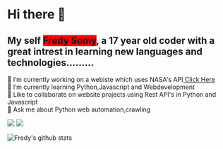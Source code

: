 # Hi there 👋
## My self <span style="background-color:red;">Fredy Somy</span>, a 17 year old coder with a great intrest in learning new languages and technologies.........




 🔭 I’m currently working on a webiste which uses NASA's API<a href="https://github.com/fredysomy/NasaAPI">  Click Here</a> <br>
 🌱 I’m currently learning Python,Javascript and Webdevelopment<br>
 👬 Like to collaborate on website projects using Rest API's in Python and Javascript<br>
 💬 Ask me about Python web automation,crawling
 
  [![](https://img.shields.io/badge/.-LinkedIn-Blue?style=for-the-badge&logo=linkedin)](https://www.linkedin.com/in/fredysomy/)
  [![](https://img.shields.io/badge/.-Gmail-Red?style=for-the-badge&logo=gmail)](mailto:fredysomy@gmail.com)
 
![Fredy's github stats](https://github-readme-stats.vercel.app/api?username=fredysomy&show_icons=true&hide=["issues"])
